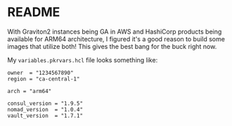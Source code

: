 # README
With Graviton2 instances being GA in AWS and HashiCorp products being available for ARM64 architecture, I figured it's a good reason to build some images that utilize both!  This gives the best bang for the buck right now.

My `variables.pkrvars.hcl` file looks something like:
```
owner  = "1234567890"
region = "ca-central-1"

arch = "arm64"

consul_version = "1.9.5"
nomad_version  = "1.0.4"
vault_version  = "1.7.1"
```
